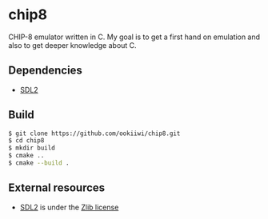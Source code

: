 # chip8

CHIP-8 emulator written in C. My goal is to get a first hand on emulation and also to get deeper knowledge about C.

## Dependencies
- [SDL2](https://www.libsdl.org/)

## Build
```sh
$ git clone https://github.com/ookiiwi/chip8.git
$ cd chip8
$ mkdir build
$ cmake ..
$ cmake --build .
```

## External resources
- [SDL2](https://www.libsdl.org/) is under the [Zlib license](https://github.com/libsdl-org/SDL/blob/main/LICENSE.txt)